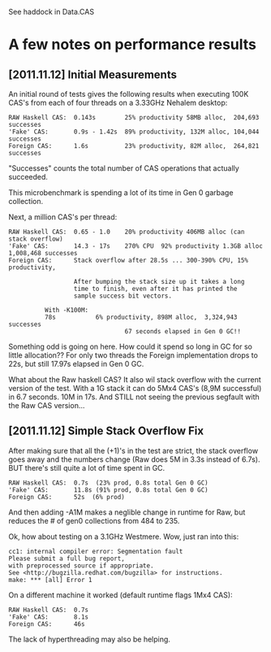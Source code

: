 See haddock in Data.CAS


A few notes on performance results
==================================


[2011.11.12] Initial Measurements
---------------------------------

  An initial round of tests gives the following results when executing
  100K CAS's from each of four threads on a 3.33GHz Nehalem desktop:

    RAW Haskell CAS:  0.143s        25% productivity 58MB alloc,  204,693 successes
    'Fake' CAS:       0.9s - 1.42s  89% productivity, 132M alloc, 104,044 successes
    Foreign CAS:      1.6s          23% productivity, 82M alloc,  264,821 successes

  "Successes" counts the total number of CAS operations that actually
  succeeded.

  This microbenchmark is spending a lot of its time in Gen 0 garbage collection.

  Next, a million CAS's per thread:

    RAW Haskell CAS:  0.65 - 1.0    20% productivity 406MB alloc (can stack overflow)
    'Fake' CAS:       14.3 - 17s    270% CPU  92% productivity 1.3GB alloc  1,008,468 successes
    Foreign CAS:      Stack overflow after 28.5s ... 300-390% CPU, 15% productivity, 

                      After bumping the stack size up it takes a long
                      time to finish, even after it has printed the
                      sample success bit vectors.
		      
		      With -K100M:
		      78s           6% productivity, 898M alloc,  3,324,943 successes
                                    67 seconds elapsed in Gen 0 GC!!

  Something odd is going on here.  How could it spend so long in GC
  for so little allocation??  For only two threads the Foreign
  implementation drops to 22s, but still 17.97s elapsed in Gen 0 GC.
  
  What about the Raw haskell CAS?  It also wil stack overflow with the
  current version of the test.  With a 1G stack it can do 5Mx4 CAS's
  (8,9M successful) in 6.7 seconds.  10M in 17s.  And STILL not seeing
  the previous segfault with the Raw CAS version...
  
[2011.11.12] Simple Stack Overflow Fix
--------------------------------------

  After making sure that all the (+1)'s in the test are strict, the
  stack overflow goes away and the numbers change (Raw does 5M in 3.3s
  instead of 6.7s).  BUT there's still quite a lot of time spent in
  GC.
    
    RAW Haskell CAS:  0.7s  (23% prod, 0.8s total Gen 0 GC)
    'Fake' CAS:       11.8s (91% prod, 0.8s total Gen 0 GC)
    Foreign CAS:      52s  (6% prod)
  
  And then adding -A1M makes a neglible change in runtime for Raw, but
  reduces the # of gen0 collections from 484 to 235.

  Ok, how about testing on a 3.1GHz Westmere.
  Wow, just ran into this:

    cc1: internal compiler error: Segmentation fault
    Please submit a full bug report,
    with preprocessed source if appropriate.
    See <http://bugzilla.redhat.com/bugzilla> for instructions.
    make: *** [all] Error 1

  On a different machine it worked (default runtime flags 1Mx4 CAS):

    RAW Haskell CAS:  0.7s  
    'Fake' CAS:       8.1s
    Foreign CAS:      46s

  The lack of hyperthreading may also be helping.
